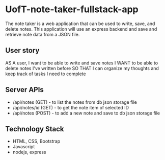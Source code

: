 # UofT-note-taker-fullstack-app
The note taker is a web application that can be used to write, save, and delete notes. This application will use an express backend and save and retrieve note data from a JSON file.

## User story
AS A user, I want to be able to write and save notes
I WANT to be able to delete notes I've written before
SO THAT I can organize my thoughts and keep track of tasks I need to complete

## Server APIs
* /api/notes (GET) - to list the notes from db json storage file
* /api/notes/id (GET) - to get the note item of selected ID
* /api/notes (POST) - to add a new note and save to db json storage file

## Technology Stack
* HTML, CSS, Bootstrap
* Javascript
* nodejs, express